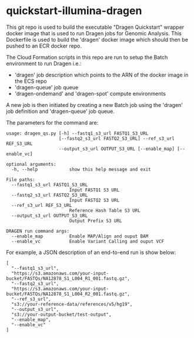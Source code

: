 # quickstart-illumina-dragen

This git repo is used to build the executable "Dragen Quickstart" wrapper docker image that is used to run Dragen
jobs for Genomic Analysis. This Dockerfile is used to build the 'dragen' docker image which should then be
pushed to an ECR docker repo.

The Cloud Formation scripts in this repo are run to setup the Batch environment to run Dragen i.e.:
- 'dragen' job description which points to the ARN of the docker image in the ECS repo
- 'dragen-queue' job queue
- 'dragen-ondemand' and 'dragen-spot' compute environments


A new job is then initiated by creating a new Batch job using the 'dragen' job definition and 'dragen-queue' job queue.

The parameters for the command are:

```
usage: dragen_qs.py [-h] --fastq1_s3_url FASTQ1_S3_URL
                    [--fastq2_s3_url FASTQ2_S3_URL] --ref_s3_url REF_S3_URL
                    --output_s3_url OUTPUT_S3_URL [--enable_map] [--enable_vc]

optional arguments:
  -h, --help            show this help message and exit

File paths:
  --fastq1_s3_url FASTQ1_S3_URL
                        Input FASTQ1 S3 URL
  --fastq2_s3_url FASTQ2_S3_URL
                        Input FASTQ2 S3 URL
  --ref_s3_url REF_S3_URL
                        Reference Hash Table S3 URL
  --output_s3_url OUTPUT_S3_URL
                        Output Prefix S3 URL

DRAGEN run command args:
  --enable_map          Enable MAP/Align and ouput BAM
  --enable_vc           Enable Variant Calling and ouput VCF
```
For example, a JSON description of an end-to-end run is show below:
```
[
  "--fastq1_s3_url",
  "https://s3.amazonaws.com/your-input-bucket/FASTQs/NA12878_S1_L004_R1_001.fastq.gz",
  "--fastq2_s3_url",
  "https://s3.amazonaws.com/your-input-bucket/FASTQs/NA12878_S1_L004_R2_001.fastq.gz",
  "--ref_s3_url",
  "s3://your-reference-data/references/v5/hg19",
  "--output_s3_url",
  "s3://your-output-bucket/test-output",
  "--enable_map",
  "--enable_vc"
]
```
